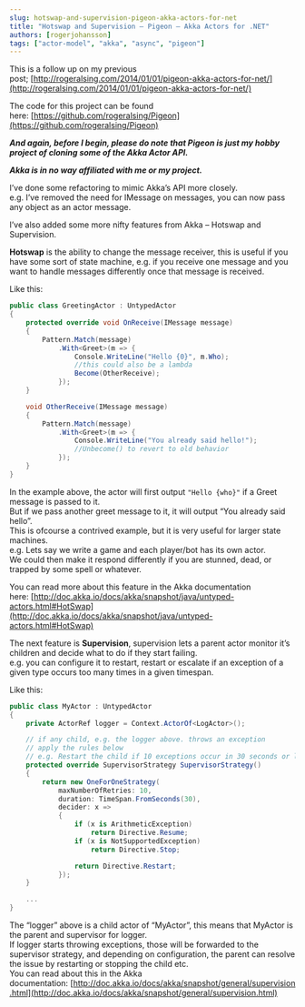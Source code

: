 ```yaml
---
slug: hotswap-and-supervision-pigeon-akka-actors-for-net
title: "Hotswap and Supervision – Pigeon – Akka Actors for .NET"
authors: [rogerjohansson]
tags: ["actor-model", "akka", "async", "pigeon"]
---
```

This is a follow up on my previous post; [http://rogeralsing.com/2014/01/01/pigeon-akka-actors-for-net/](http://rogeralsing.com/2014/01/01/pigeon-akka-actors-for-net/)

<!-- truncate -->

The code for this project can be found here: [https://github.com/rogeralsing/Pigeon](https://github.com/rogeralsing/Pigeon)

***And again, before I begin, please do note that Pigeon is just my hobby project of cloning some of the Akka Actor API.***

***Akka is in no way affiliated with me or my project.***

I’ve done some refactoring to mimic Akka’s API more closely.  
e.g. I’ve removed the need for IMessage on messages, you can now pass any object as an actor message.

I’ve also added some more nifty features from Akka – Hotswap and Supervision.

**Hotswap** is the ability to change the message receiver, this is useful if you have some sort of state machine, e.g. if you receive one message and you want to handle messages differently once that message is received.

Like this:

```csharp
public class GreetingActor : UntypedActor
{
    protected override void OnReceive(IMessage message)
    {
        Pattern.Match(message)
            .With<Greet>(m => {
                Console.WriteLine("Hello {0}", m.Who);
                //this could also be a lambda
                Become(OtherReceive);
            });
    }

    void OtherReceive(IMessage message)
    {
        Pattern.Match(message)
            .With<Greet>(m => {
                Console.WriteLine("You already said hello!");
                //Unbecome() to revert to old behavior
            });
    }
}
```

In the example above, the actor will first output `"Hello {who}"` if a Greet message is passed to it.  
But if we pass another greet message to it, it will output “You already said hello”.  
This is ofcourse a contrived example, but it is very useful for larger state machines.  
e.g. Lets say we write a game and each player/bot has its own actor.  
We could then make it respond differently if you are stunned, dead, or trapped by some spell or whatever.

You can read more about this feature in the Akka documentation here: [http://doc.akka.io/docs/akka/snapshot/java/untyped-actors.html#HotSwap](http://doc.akka.io/docs/akka/snapshot/java/untyped-actors.html#HotSwap)

The next feature is **Supervision**, supervision lets a parent actor monitor it’s children and decide what to do if they start failing.  
e.g. you can configure it to restart, restart or escalate if an exception of a given type occurs too many times in a given timespan.

Like this:

```csharp
public class MyActor : UntypedActor
{
    private ActorRef logger = Context.ActorOf<LogActor>();

    // if any child, e.g. the logger above. throws an exception
    // apply the rules below
    // e.g. Restart the child if 10 exceptions occur in 30 seconds or less
    protected override SupervisorStrategy SupervisorStrategy()
    {
        return new OneForOneStrategy(
            maxNumberOfRetries: 10,
            duration: TimeSpan.FromSeconds(30),
            decider: x =>
            {
                if (x is ArithmeticException)
                    return Directive.Resume;
                if (x is NotSupportedException)
                    return Directive.Stop;

                return Directive.Restart;
            });
    }

    ...
}
```

The “logger” above is a child actor of “MyActor”, this means that MyActor is the parent and supervisor for logger.  
If logger starts throwing exceptions, those will be forwarded to the supervisor strategy, and depending on configuration, the parent can resolve the issue by restarting or stopping the child etc.  
You can read about this in the Akka documentation: [http://doc.akka.io/docs/akka/snapshot/general/supervision.html](http://doc.akka.io/docs/akka/snapshot/general/supervision.html)
